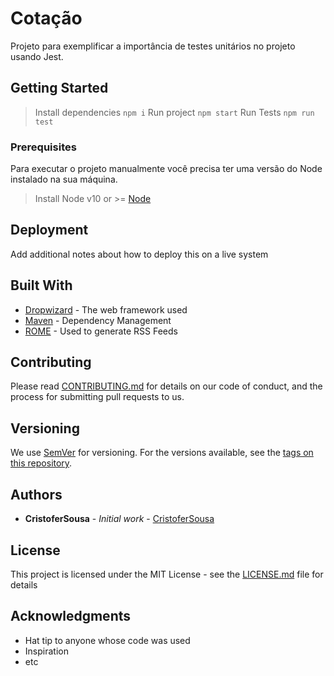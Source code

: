 # Cotação

Projeto para exemplificar a importância de testes unitários no projeto usando Jest.

## Getting Started

> Install dependencies 
`npm i`
> Run project
`npm start`
> Run Tests
`npm run test`

### Prerequisites

Para executar o projeto manualmente você precisa ter uma versão do Node instalado na sua máquina.

> Install Node v10 or >=
[Node](https://nodejs.org/en/)

## Deployment

Add additional notes about how to deploy this on a live system

## Built With

* [Dropwizard](http://www.dropwizard.io/1.0.2/docs/) - The web framework used
* [Maven](https://maven.apache.org/) - Dependency Management
* [ROME](https://rometools.github.io/rome/) - Used to generate RSS Feeds

## Contributing

Please read [CONTRIBUTING.md](https://gist.github.com/ielusc-classroom/cotacao/CONTRIBUTING.md) for details on our code of conduct, and the process for submitting pull requests to us.

## Versioning

We use [SemVer](http://semver.org/) for versioning. For the versions available, see the [tags on this repository](https://github.com/ielusc-classroom/cotacao/tags). 

## Authors

* **CristoferSousa** - *Initial work* - [CristoferSousa](https://github.com/cristofersousa)

## License

This project is licensed under the MIT License - see the [LICENSE.md](LICENSE.md) file for details

## Acknowledgments

* Hat tip to anyone whose code was used
* Inspiration
* etc
